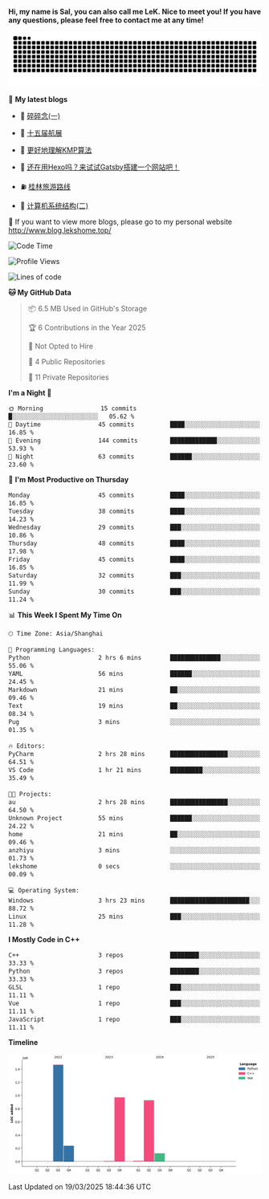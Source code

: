 **Hi, my name is Sal, you can also call me LeK. Nice to meet you! If you have any questions, please feel free to contact me at any time!**

![snake](https://raw.githubusercontent.com/LeKZzzz/LeKZzzz/output/github-contribution-grid-snake.svg)


👀 **My latest blogs**
<!-- BLOG-POST-LIST:START -->
- 🫣 [碎碎念&lpar;一&rpar;](http://www.blog.lekshome.top/2025/02/01/sui-sui-nian-yi/) 

- 🧐 [十五届航展](http://www.blog.lekshome.top/2024/11/14/shi-wu-jie-hang-zhan/) 

- 🤖 [更好地理解KMP算法](http://www.blog.lekshome.top/2024/11/10/geng-hao-di-li-jie-kmp-suan-fa/) 

- 📝 [还在用Hexo吗？来试试Gatsby搭建一个网站吧！](http://www.blog.lekshome.top/2024/08/20/shi-yong-gatsby-da-jian-ge-ren-wang-zhan/) 

- ⛽️ [桂林旅游路线](http://www.blog.lekshome.top/2024/04/28/gui-lin-lu-you-lu-xian/) 

- 🦣 [计算机系统结构&lpar;二&rpar;](http://www.blog.lekshome.top/2024/04/21/ji-suan-ji-xi-tong-jie-gou-er/) 
<!-- BLOG-POST-LIST:END -->

🥰 If you want to view more blogs, please go to my personal website http://www.blog.lekshome.top/


<!--START_SECTION:waka-->
![Code Time](http://img.shields.io/badge/Code%20Time-467%20hrs%2038%20mins-blue)

![Profile Views](http://img.shields.io/badge/Profile%20Views-0-blue)

![Lines of code](https://img.shields.io/badge/From%20Hello%20World%20I%27ve%20Written-3.7%20million%20lines%20of%20code-blue)

**🐱 My GitHub Data** 

> 📦 6.5 MB Used in GitHub's Storage 
 > 
> 🏆 6 Contributions in the Year 2025
 > 
> 🚫 Not Opted to Hire
 > 
> 📜 4 Public Repositories 
 > 
> 🔑 11 Private Repositories 
 > 
**I'm a Night 🦉** 

```text
🌞 Morning                15 commits          █░░░░░░░░░░░░░░░░░░░░░░░░   05.62 % 
🌆 Daytime                45 commits          ████░░░░░░░░░░░░░░░░░░░░░   16.85 % 
🌃 Evening                144 commits         █████████████░░░░░░░░░░░░   53.93 % 
🌙 Night                  63 commits          ██████░░░░░░░░░░░░░░░░░░░   23.60 % 
```
📅 **I'm Most Productive on Thursday** 

```text
Monday                   45 commits          ████░░░░░░░░░░░░░░░░░░░░░   16.85 % 
Tuesday                  38 commits          ████░░░░░░░░░░░░░░░░░░░░░   14.23 % 
Wednesday                29 commits          ███░░░░░░░░░░░░░░░░░░░░░░   10.86 % 
Thursday                 48 commits          ████░░░░░░░░░░░░░░░░░░░░░   17.98 % 
Friday                   45 commits          ████░░░░░░░░░░░░░░░░░░░░░   16.85 % 
Saturday                 32 commits          ███░░░░░░░░░░░░░░░░░░░░░░   11.99 % 
Sunday                   30 commits          ███░░░░░░░░░░░░░░░░░░░░░░   11.24 % 
```


📊 **This Week I Spent My Time On** 

```text
🕑︎ Time Zone: Asia/Shanghai

💬 Programming Languages: 
Python                   2 hrs 6 mins        ██████████████░░░░░░░░░░░   55.06 % 
YAML                     56 mins             ██████░░░░░░░░░░░░░░░░░░░   24.45 % 
Markdown                 21 mins             ██░░░░░░░░░░░░░░░░░░░░░░░   09.46 % 
Text                     19 mins             ██░░░░░░░░░░░░░░░░░░░░░░░   08.34 % 
Pug                      3 mins              ░░░░░░░░░░░░░░░░░░░░░░░░░   01.35 % 

🔥 Editors: 
PyCharm                  2 hrs 28 mins       ████████████████░░░░░░░░░   64.51 % 
VS Code                  1 hr 21 mins        █████████░░░░░░░░░░░░░░░░   35.49 % 

🐱‍💻 Projects: 
au                       2 hrs 28 mins       ████████████████░░░░░░░░░   64.50 % 
Unknown Project          55 mins             ██████░░░░░░░░░░░░░░░░░░░   24.22 % 
home                     21 mins             ██░░░░░░░░░░░░░░░░░░░░░░░   09.46 % 
anzhiyu                  3 mins              ░░░░░░░░░░░░░░░░░░░░░░░░░   01.73 % 
lekshome                 0 secs              ░░░░░░░░░░░░░░░░░░░░░░░░░   00.09 % 

💻 Operating System: 
Windows                  3 hrs 23 mins       ██████████████████████░░░   88.72 % 
Linux                    25 mins             ███░░░░░░░░░░░░░░░░░░░░░░   11.28 % 
```

**I Mostly Code in C++** 

```text
C++                      3 repos             ████████░░░░░░░░░░░░░░░░░   33.33 % 
Python                   3 repos             ████████░░░░░░░░░░░░░░░░░   33.33 % 
GLSL                     1 repo              ███░░░░░░░░░░░░░░░░░░░░░░   11.11 % 
Vue                      1 repo              ███░░░░░░░░░░░░░░░░░░░░░░   11.11 % 
JavaScript               1 repo              ███░░░░░░░░░░░░░░░░░░░░░░   11.11 % 
```



**Timeline**

![Lines of Code chart](https://raw.githubusercontent.com/LeKZzzz/LeKZzzz/master/assets/bar_graph.png)


 Last Updated on 19/03/2025 18:44:36 UTC
<!--END_SECTION:waka-->
